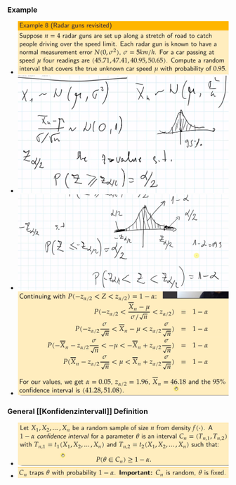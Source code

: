 ### Example
+ ![](Pasted%20image%2020230115092527.png)
+ ![](Pasted%20image%2020230115093415.png)
+ ![](Pasted%20image%2020230115093517.png)
+ ![](Pasted%20image%2020230115093609.png)

### General [[Konfidenzintervall]] Definition
+ ![](Pasted%20image%2020230115093924.png)
+ ![](Pasted%20image%2020230115094107.png)
